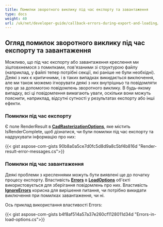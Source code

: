 ```yaml
---
title: Помилки зворотного виклику під час експорту та завантаження
type: docs
weight: 40
url: /uk/net/developer-guide/callback-errors-during-export-and-loading/
---
```


## **Огляд помилок зворотного виклику під час експорту та завантаження**

Можливо, що під час експорту або завантаження креслення ми зіштовхнемося з помилками, пов'язаними зі структурою файлу
(наприклад, у файлі тепер потрібні секції, які раніше не були необхідні).
Деякі з них є критичними, і в таких випадках викидається виключення, але ми також можемо ігнорувати деякі з них внутрішньо та повідомляти про це за допомогою повідомлень зворотного виклику.
В будь-якому випадку, всі ці повідомлення вимагають уваги, оскільки вони можуть пояснити, наприклад, відсутні сутності у результатах експорту або інші ефекти.


### **Помилки під час експорту**

Є поле RenderResult в [**CadRasterizationOptions**](https://reference.aspose.com/cad/net/aspose.cad.imageoptions/cadrasterizationoptions/),
яке містить IsRenderComplete, щоб дізнатися, чи були помилки під час експорту та надрукувати інформацію про них:

{{< gist aspose-com-gists 90b8a0a5ce7d0fc5d8d9a8c5bf4b816d "Render-result-error-messages.cs">}}

### **Помилки під час завантаження**

Деякі проблеми з кресленнями можуть бути виявлені ще до початку процесу експорту.
Властивість [**Errors**](https://reference.aspose.com/cad/net/aspose.cad/loadoptions/errors/) в
[**LoadOptions**](https://reference.aspose.com/cad/net/aspose.cad/loadoptions/) об'єкті використовується для зберігання повідомлень про них.
Властивість [**IgnoreErrors**](https://reference.aspose.com/cad/net/aspose.cad/loadoptions/ignoreerrors/) корисна для вирішення питання,
чи потрібно викидати виключення при помилках завантаження, чи ні.

Ось приклад використання властивості Errors:

{{< gist aspose-com-gists b4f8af514a57a37e260cf1128011d34d "Errors-in-load-options.cs">}}
